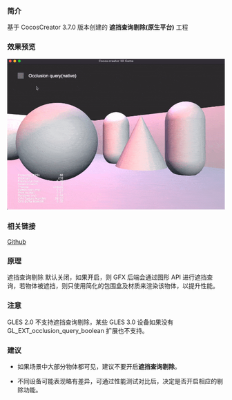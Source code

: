 ### 简介
基于 CocosCreator 3.7.0 版本创建的 **遮挡查询剔除(原生平台)** 工程

### 效果预览
![image](../../../gif/202205/2022051701.gif)

### 相关链接
[Github](https://github.com/cocos/cocos-example-projects/tree/v3.4/occlusion-query)

### 原理
遮挡查询剔除 默认关闭，如果开启，则 GFX 后端会通过图形 API 进行遮挡查询，若物体被遮挡，则只使用简化的包围盒及材质来渲染该物体，以提升性能。

### 注意
GLES 2.0 不支持遮挡查询剔除，某些 GLES 3.0 设备如果没有 GL_EXT_occlusion_query_boolean 扩展也不支持。

### 建议
- 如果场景中大部分物体都可见，建议不要开启**遮挡查询剔除**。

- 不同设备可能表现略有差异，可通过性能测试对比后，决定是否开启相应的剔除功能。